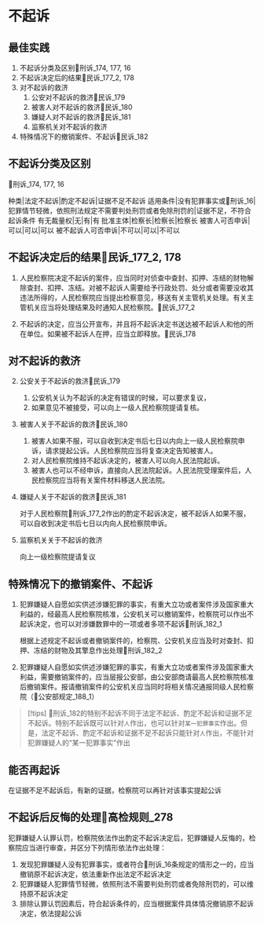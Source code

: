 # 不起诉


## 最佳实践

1. 不起诉分类及区别🚪刑诉_174, 177, 16
2. 不起诉决定后的结果🚪民诉_177_2, 178
3. 对不起诉的救济
    1. 公安对不起诉的救济🚪民诉_179
    2. 被害人对不起诉的救济🚪民诉_180
    3. 嫌疑人对不起诉的救济🚪民诉_181
    4. 监察机关对不起诉的救济
3. 特殊情况下的撤销案件、不起诉🚪民诉_182
## 不起诉分类及区别
🚪刑诉_174, 177, 16

种类|法定不起诉|酌定不起诉|证据不足不起诉
适用条件|没有犯罪事实或🚪刑诉_16|犯罪情节轻微，依照刑法规定不需要判处刑罚或者免除刑罚的|证据不足，不符合起诉条件
有无裁量权|无|有|有
批准主体|检察长|检察长|检察长
被害人可否申诉|可以|可以|可以
被不起诉人可否申诉|不可以|可以|不可以

## 不起诉决定后的结果🚪民诉_177_2, 178

1. 人民检察院决定不起诉的案件，应当同时对侦查中查封、扣押、冻结的财物解除查封、扣押、冻结。对被不起诉人需要给予行政处罚、处分或者需要没收其违法所得的，人民检察院应当提出检察意见，移送有关主管机关处理。有关主管机关应当将处理结果及时通知人民检察院。🚪民诉_177_2

2. 不起诉的决定，应当公开宣布，并且将不起诉决定书送达被不起诉人和他的所在单位。如果被不起诉人在押，应当立即释放。🚪民诉_178

## 对不起诉的救济

2. 公安关于不起诉的救济🚪民诉_179

    1. 公安机关认为不起诉的决定有错误的时候，可以要求复议，
    2. 如果意见不被接受，可以向上一级人民检察院提请复核。

2. 被害人关于不起诉的救济🚪民诉_180

    1. 被害人如果不服，可以自收到决定书后七日以内向上一级人民检察院申诉，请求提起公诉。人民检察院应当将复查决定告知被害人。
    2. 对人民检察院维持不起诉决定的，被害人可以向人民法院起诉。
    3. 被害人也可以不经申诉，直接向人民法院起诉。人民法院受理案件后，人民检察院应当将有关案件材料移送人民法院。

3. 嫌疑人关于不起诉的救济🚪民诉_181

    对于人民检察院🚪刑诉_177_2作出的酌定不起诉决定，被不起诉人如果不服，可以自收到决定书后七日以内向人民检察院申诉。

4. 监察机关关于不起诉的救济

    向上一级检察院提请复议


## 特殊情况下的撤销案件、不起诉

1. 犯罪嫌疑人自愿如实供述涉嫌犯罪的事实，有重大立功或者案件涉及国家重大利益的，经最高人民检察院核准，公安机关可以撤销案件，检察院可以作出不起诉决定，也可以对涉嫌数罪中的一项或者多项不起诉🚪刑诉_182_1

    根据上述规定不起诉或者撤销案件的，检察院、公安机关应当及时对查封、扣押、冻结的财物及其擎息作出处理🚪刑诉_182_2

2. 犯罪嫌疑人自愿如实供述涉嫌犯罪的事实，有重大立功或者案件涉及国家重大利益，需要撤销案件的，应当层报公安部，由公安部商请最高人民检察院核准后撤销案件。报请撤销案件的公安机关应当同时将相关情况通报同级人民检察院（🚪公安部规定_188_1）


> [!tips]
> 🚪刑诉_182的特别不起诉不同于法定不起诉、酌定不起诉和证据不足不起诉。特别不起诉既可以针对`人`作出，也可以针对`某一犯罪事实`作出。但是，法定不起诉、酌定不起诉和证据不足不起诉只能针对`人`作出，不能针对犯罪嫌疑人的“某一犯罪事实”作出


## 能否再起诉
    
在证据不足不起诉后，有新的证据，检察院可以再针对该事实提起公诉

## 不起诉后反悔的处理🚪高检规则_278



犯罪嫌疑人认罪认罚，检察院依法作出酌定不起诉决定后，犯罪嫌疑人反悔的，检察院应当进行审查，并区分下列情形依法作出处理：
1. 发现犯罪嫌疑人没有犯罪事实，或者符合🚪刑诉_16条规定的情形之一的，应当撤销原不起诉决定，依法重新作出法定不起诉决定
2. 犯罪嫌疑人犯罪情节轻微，依照刑法不需要判处刑罚或者免除刑罚的，可以维持原不起诉决定
3. 排除认罪认罚因素后，符合起诉条件的，应当根据案件具体情况撤销原不起诉决定，依法提起公诉


